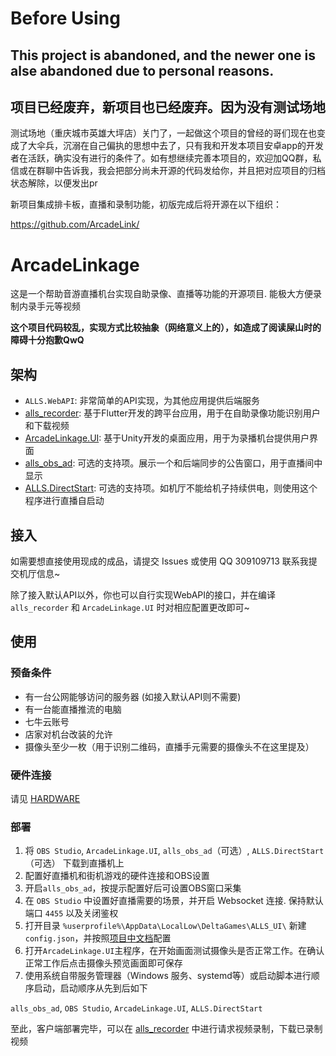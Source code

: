 # Before Using

## This project is abandoned, and the newer one is alse abandoned due to personal reasons.

## 项目已经废弃，新项目也已经废弃。因为没有测试场地

测试场地（重庆城市英雄大坪店）关门了，一起做这个项目的曾经的哥们现在也变成了大伞兵，沉溺在自己偏执的思想中去了，只有我和开发本项目安卓app的开发者在活跃，确实没有进行的条件了。如有想继续完善本项目的，欢迎加QQ群，私信或在群聊中告诉我，我会把部分尚未开源的代码发给你，并且把对应项目的归档状态解除，以便发出pr

新项目集成排卡板，直播和录制功能，初版完成后将开源在以下组织：

https://github.com/ArcadeLink/

# ArcadeLinkage

这是一个帮助音游直播机台实现自助录像、直播等功能的开源项目.  能极大方便录制内录手元等视频

**这个项目代码较乱，实现方式比较抽象（网络意义上的），如造成了阅读屎山时的障碍十分抱歉QwQ**

## 架构

- `ALLS.WebAPI`: 非常简单的API实现，为其他应用提供后端服务
- [alls_recorder](https://github.com/Kgym-Hina/alls_recorder): 基于Flutter开发的跨平台应用，用于在自助录像功能识别用户和下载视频
- [ArcadeLinkage.UI](https://github.com/Kgym-Hina/ArcadeLinkage.UI): 基于Unity开发的桌面应用，用于为录播机台提供用户界面
- [alls_obs_ad](https://github.com/Kgym-Hina/alls_obs_ad): 可选的支持项。展示一个和后端同步的公告窗口，用于直播间中显示
- [ALLS.DirectStart](https://github.com/Kgym-Hina/ALLS.DirectStart): 可选的支持项。如机厅不能给机子持续供电，则使用这个程序进行直播自启动

## 接入

如需要想直接使用现成的成品，请提交 Issues 或使用 QQ 309109713 联系我提交机厅信息~

除了接入默认API以外，你也可以自行实现WebAPI的接口，并在编译 `alls_recorder` 和 `ArcadeLinkage.UI` 时对相应配置更改即可~

## 使用

### 预备条件

- 有一台公网能够访问的服务器 (如接入默认API则不需要)
- 有一台能直播推流的电脑
- 七牛云账号
- 店家对机台改装的允许
- 摄像头至少一枚（用于识别二维码，直播手元需要的摄像头不在这里提及）

### 硬件连接

请见 [HARDWARE](HARDWARE.md)

### 部署

1. 将 `OBS Studio`, `ArcadeLinkage.UI`, `alls_obs_ad`（可选）, `ALLS.DirectStart`（可选） 下载到直播机上
2. 配置好直播机和街机游戏的硬件连接和OBS设置
3. 开启`alls_obs_ad`，按提示配置好后可设置OBS窗口采集
4. 在 `OBS Studio` 中设置好直播需要的场景，并开启 Websocket 连接. 保持默认端口 `4455` 以及关闭鉴权
5. 打开目录 `%userprofile%\AppData\LocalLow\DeltaGames\ALLS_UI\` 新建 `config.json`，并按照[项目中文档](https://github.com/Kgym-Hina/ArcadeLinkage.UI)配置
6. 打开`ArcadeLinkage.UI`主程序，在开始画面测试摄像头是否正常工作。在确认正常工作后点击摄像头预览画面即可保存
7. 使用系统自带服务管理器（Windows 服务、systemd等）或启动脚本进行顺序启动，启动顺序从先到后如下

`alls_obs_ad`, `OBS Studio`, `ArcadeLinkage.UI`, `ALLS.DirectStart`

至此，客户端部署完毕，可以在 [alls_recorder](https://github.com/Kgym-Hina/alls_recorder) 中进行请求视频录制，下载已录制视频

